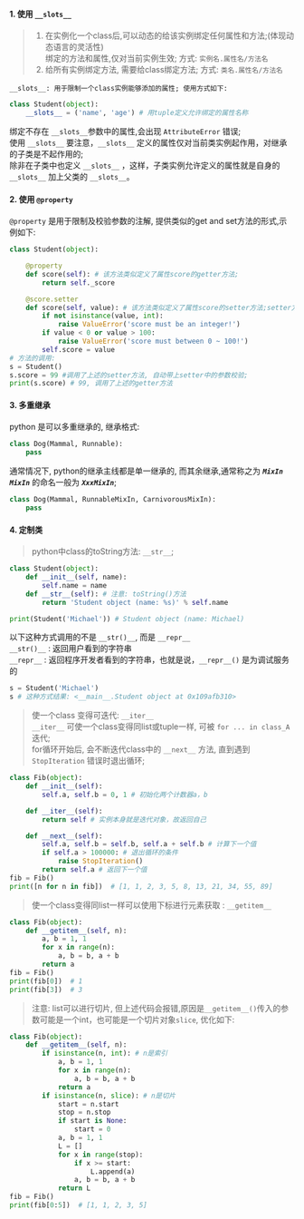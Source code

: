 #### 1. 使用 `__slots__`
> 1. 在实例化一个class后,可以动态的给该实例绑定任何属性和方法;(体现动态语言的灵活性)  
绑定的方法和属性,仅对当前实例生效; 方式: `实例名.属性名/方法名`  
> 2. 给所有实例绑定方法, 需要给class绑定方法; 方式: `类名.属性名/方法名`  

`__slots__: 用于限制一个class实例能够添加的属性; 使用方式如下:`  
```python
class Student(object):
    __slots__ = ('name', 'age') # 用tuple定义允许绑定的属性名称
```
绑定不存在 `__slots__`参数中的属性,会出现 `AttributeError` 错误;   
使用 `__slots__` 要注意，`__slots__` 定义的属性仅对当前类实例起作用，对继承的子类是不起作用的;  
除非在子类中也定义 `__slots__` ，这样，子类实例允许定义的属性就是自身的` __slots__` 加上父类的 `__slots__`。  

#### 2. 使用 `@property`  
`@property` 是用于限制及校验参数的注解, 提供类似的get and set方法的形式,示例如下:
```python
class Student(object):

    @property
    def score(self): # 该方法类似定义了属性score的getter方法;
        return self._score

    @score.setter
    def score(self, value): # 该方法类似定义了属性score的setter方法;setter方法不定义则获得一个只读属性;  
        if not isinstance(value, int):
            raise ValueError('score must be an integer!')
        if value < 0 or value > 100:
            raise ValueError('score must between 0 ~ 100!')
        self.score = value
# 方法的调用:
s = Student()
s.score = 99 #调用了上述的setter方法, 自动带上setter中的参数校验;
print(s.score) # 99, 调用了上述的getter方法
```

#### 3. 多重继承  
python 是可以多重继承的, 继承格式: 
```python
class Dog(Mammal, Runnable):
    pass
```
通常情况下, python的继承主线都是单一继承的, 而其余继承,通常称之为 ***`MixIn`***  
***`MixIn`*** 的命名一般为 ***`XxxMixIn`***;  
```python
class Dog(Mammal, RunnableMixIn, CarnivorousMixIn):
    pass
```

#### 4. 定制类
> python中class的toString方法: `__str__`;  
```python
class Student(object):
    def __init__(self, name):
        self.name = name
    def __str__(self): # 注意: toString()方法
        return 'Student object (name: %s)' % self.name

print(Student('Michael')) # Student object (name: Michael)
```
以下这种方式调用的不是 `__str()__`, 而是 `__repr__`  
 `__str()__` : 返回用户看到的字符串  
 `__repr__`  : 返回程序开发者看到的字符串，也就是说，`__repr__()` 是为调试服务的
```python
s = Student('Michael')
s # 这种方式结果: <__main__.Student object at 0x109afb310>
```
> 使一个class 变得可迭代: `__iter__`  
`__iter__` 可使一个class变得同list或tuple一样, 可被 `for ... in class_A`迭代;  
for循环开始后, 会不断迭代class中的 `__next__` 方法, 直到遇到 `StopIteration` 错误时退出循环;  
```python
class Fib(object):
    def __init__(self):
        self.a, self.b = 0, 1 # 初始化两个计数器a，b

    def __iter__(self):
        return self # 实例本身就是迭代对象，故返回自己

    def __next__(self):
        self.a, self.b = self.b, self.a + self.b # 计算下一个值
        if self.a > 100000: # 退出循环的条件
            raise StopIteration()
        return self.a # 返回下一个值
fib = Fib()
print([n for n in fib])  # [1, 1, 2, 3, 5, 8, 13, 21, 34, 55, 89]
```
> 使一个class变得同list一样可以使用下标进行元素获取 : `__getitem__`  
```python
class Fib(object):
    def __getitem__(self, n):
        a, b = 1, 1
        for x in range(n):
            a, b = b, a + b
        return a
fib = Fib()
print(fib[0])  # 1
print(fib[3])  # 3
```
>注意: list可以进行切片, 但上述代码会报错,原因是`__getitem__()`传入的参数可能是一个int，也可能是一个切片对象`slice`, 优化如下:  
```python
class Fib(object):
    def __getitem__(self, n):
        if isinstance(n, int): # n是索引
            a, b = 1, 1
            for x in range(n):
                a, b = b, a + b
            return a
        if isinstance(n, slice): # n是切片
            start = n.start
            stop = n.stop
            if start is None:
                start = 0
            a, b = 1, 1
            L = []
            for x in range(stop):
                if x >= start:
                    L.append(a)
                a, b = b, a + b
            return L
fib = Fib()
print(fib[0:5])  # [1, 1, 2, 3, 5]
```